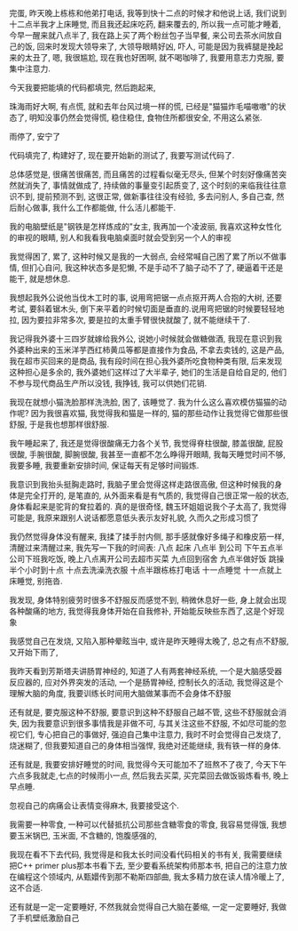 完蛋, 昨天晚上栋栋和他弟打电话, 我等到快十二点的时候才和他说上话, 我们说到十二点半我才上床睡觉, 而且我还起床吃药, 翻来覆去的, 所以我一点可能才睡着, 今早一醒来就八点半了, 我在路上买了两个粉丝包子当早餐, 来公司去茶水间放自己的饭, 回来时发现大领导来了, 大领导眼睛好凶, 吓人, 可能是因为我裤腿是挽起来的太丑了, 嗯, 我很尴尬, 现在我也好困啊, 就不喝咖啡了, 我要用意志力克服, 要集中注意力.

今天我要把能填的代码都填完, 然后跑起来,   

珠海雨好大啊, 有点慌, 就和去年台风过境一样的慌, 已经是"猫猫炸毛喵嗷嗷"的状态了, 明知没事仍然会觉得慌, 稳住稳住, 食物住所都很安全, 不用这么紧张. 

雨停了, 安宁了

代码填完了, 构建好了, 现在要开始新的测试了, 我要写测试代码了.

总体感觉是, 很痛苦很痛苦, 而且痛苦的过程看似毫无尽头, 但某个时刻好像痛苦突然就消失了, 事情就做成了, 持续做的事量变引起质变了, 这个时刻的来临我往往意识不到, 提前预测不到, 这很正常, 做新事往往没有经验, 多去问别人, 多自己查, 然后耐心做事, 我什么工作都能做, 什么活儿都能干.

我的电脑壁纸是"钢铁是怎样炼成的"女主, 我再加一个凌波丽, 我喜欢这种女性化的审视的眼睛, 别人和我看我电脑桌面时就会受到另一个人的审视

我觉得困了, 累了, 这种时候又是我的一大弱点, 会经常喊自己困了累了所以不做事情, 但扪心自问, 我这种状态多是犯懒, 不是手动不了脑子动不了了, 硬逼着干还是能干, 就是想休息. 

我想起我外公说他当伐木工时的事, 说用弯把锯一点点抠开两人合抱的大树, 还要考试, 要斜着锯木头, 倒下来平着的时候切面是垂直的.说用弯把锯的时候要轻轻地拉, 因为要拉非常多次, 要是拉的太重手臂很快就酸了, 就不能继续干了.

我记得我外婆十三四岁就嫁给我外公, 说她小时候就会做糖做酒, 我现在意识到我外婆种出来的玉米洋芋西红柿黄瓜等都是直接作为食品, 不拿去卖钱的, 这是产品, 我在超市买回来的是商品, 我有段时间在担心我外婆所吃食物种类有限, 后来发现这种担心是多余的, 我外婆她们这样过了大半辈子, 她们的生活是自给自足的, 他们不参与现代商品生产所以没钱, 我挣钱, 我可以供她们花销.

我现在就想小猫洗脸那样洗洗脸, 困了, 该睡觉了.
我为什么这么喜欢模仿猫猫的动作呢? 因为我很喜欢猫, 我觉得我和猫是一样的, 猫的那些动作让我觉得它做那些很舒服, 于是我也想那样很舒服. 

我午睡起来了, 我还是觉得很酸痛无力各个关节, 我觉得脊柱很酸, 膝盖很酸, 屁股很酸, 手腕很酸, 脚腕很酸, 我甚至一直都不怎么睁得开眼睛, 我每天睡觉时间不够, 我要多睡, 我要重新安排时间, 保证每天有足够时间锻炼.

我意识到我抬头挺胸走路时, 我脑子里会觉得这样走路很高傲, 但这种时候我的身体是完全打开的, 是笔直的, 从外面来看是有气质的, 我觉得自己很正常一般的状态, 身体看起来是驼背的耷拉着的. 真的是很奇怪, 魏玉环姐姐说我个子太高了, 我觉得可能是, 我原来跟别人说话都愿意低头表示友好礼貌, 久而久之形成习惯了

我仍然觉得身体没有醒来, 我揉了揉手肘内侧, 那手感就像好多绳子和橡皮筋一样, 清醒过来清醒过来, 我先写一下我的时间表:
八点 起床
八点半 到公司
下午五点半 公司下班我吃饭, 
晚上八点离开公司去超市买菜
九点回到宿舍
九点半做好饭
跳操半个小时到十点
十点去洗澡洗衣服
十点半跟栋栋打电话
十一点睡觉
十一点就上床睡觉, 别拖沓.

我发现, 身体特别疲劳时很多不舒服反而感觉不到, 稍微休息好一些, 身上就会出现各种酸痛的地方, 我觉得我身体开始在自我修补, 开始能反映些东西了,这是个好现象

我感觉自己在发烧, 又陷入那种晕眩当中, 或许是昨天睡得太晚了, 总之有点不舒服, 又开始下雨了, 

我昨天看到芳斯塔夫讲肠胃神经的, 知道了人有两套神经系统, 一个是大脑感受器反应器的, 应对外界突发的活动, 一个是肠胃神经, 控制长久的活动, 我觉得这是个理解大脑的角度, 我要训练长时间用大脑做某事而不会身体不舒服

还有就是, 要克服这种不舒服, 要意识到这种不舒服自己越不管, 这些不舒服就会消失, 因为我要意识到很多事情我是非做不可, 与其关注这些不舒服, 不如尽可能的忽视它们, 专心把自己的事做好, 强迫自己集中注意力, 我时不时会觉得自己发烧了, 烧迷糊了, 但我要知道自己的身体相当强悍, 我绝对还能继续, 我有铁一样的身体.

还有就是, 我要安排好睡觉的时间, 我觉得今天可能加不了班熬不了夜了, 今天下午六点多我就走,七点的时候雨小一点, 然后我去买菜, 买完菜回去做饭锻炼看书, 晚上早点睡.

忽视自己的病痛会让表情变得麻木, 我要接受这个.  

我需要一种零食, 一种可以代替抵抗公司那些含糖零食的零食, 我容易觉得饿, 我想要玉米锅巴, 玉米面, 不含糖的, 饱腹感强的, 

我现在看不下去代码, 我觉得是和我太长时间没看代码相关的书有关, 我需要继续把C++ primer plus那本书看下去, 至少要看系统架构师那本书, 把自己的注意力放在编程这个领域内, 从甄嬛传到那不勒斯四部曲, 我太多精力放在读人情冷暖上了, 这不合适.

还有就是一定一定要睡好, 不然我就会觉得自己大脑在萎缩, 一定一定要睡好, 我做了手机壁纸激励自己